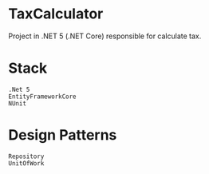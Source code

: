 # TaxCalculator


Project in .NET 5 (.NET Core) responsible for calculate tax.


# Stack
```shell
.Net 5
EntityFrameworkCore
NUnit 
```

# Design Patterns

```shell
Repository
UnitOfWork

